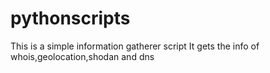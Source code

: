 # pythonscripts

This is a simple information gatherer script
It gets the info of whois,geolocation,shodan and dns
